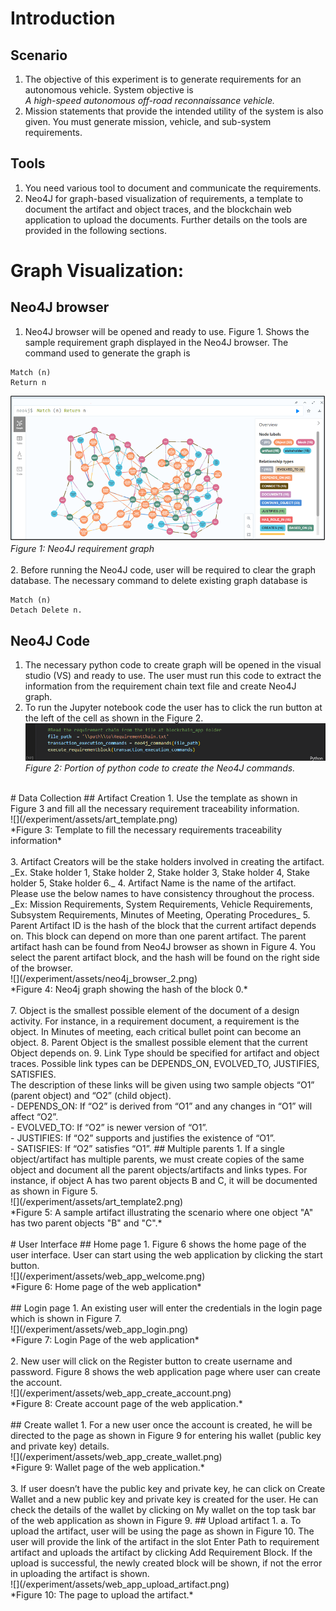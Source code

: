# Introduction
## Scenario
1. The objective of this experiment is to generate requirements for an autonomous vehicle. System objective is <br>
   _A high-speed autonomous off-road reconnaissance vehicle._
3. Mission statements that provide the intended utility of the system is also given. You must generate mission, vehicle, and sub-system requirements.

## Tools
1. You need various tool to document and communicate the requirements.
2. Neo4J for graph-based visualization of requirements, a template to document the artifact and object traces, and the blockchain web application to upload the documents. Further details on the tools are provided in the following sections.

# Graph Visualization:   
## Neo4J browser
1. Neo4J browser will be opened and ready to use. Figure 1. Shows the sample requirement graph displayed in the Neo4J browser. The command used to generate the graph is
```
Match (n)
Return n
```
![](/experiment/assets/neo4j_browser.png) <br>
*Figure 1: Neo4J requirement graph* <br>
<br>
2. Before running the Neo4J code, user will be required to clear the graph database. The necessary command to delete existing graph database is
```
Match (n) 
Detach Delete n.
```
## Neo4J Code
1. The necessary python code to create graph will be opened in the visual studio (VS) and ready to use. The user must run this code to extract the information from the requirement chain text file and create Neo4J graph.
2. To run the Jupyter notebook code the user has to click the run button at the left of the cell as shown in the Figure 2. <br>
![](/experiment/assets/neo4j_code_snippet.png) <br>
*Figure 2: Portion of python code to create the Neo4J commands.* <br>
<br>
# Data Collection
## Artifact Creation
1. Use the template as shown in Figure 3 and fill all the necessary requirement traceability information. <br>
![](/experiment/assets/art_template.png) <br>
*Figure 3: Template to fill the necessary requirements traceability information* <br>
<br>
3. Artifact Creators will be the stake holders involved in creating the artifact. <br>
   _Ex. Stake holder 1, Stake holder 2, Stake holder 3, Stake holder 4, Stake holder 5, Stake holder 6._
4. Artifact Name is the name of the artifact. Please use the below names to have consistency throughout the process. <br>
  _Ex: Mission Requirements, System Requirements, Vehicle Requirements, Subsystem Requirements, Minutes of Meeting, Operating Procedures_
5. Parent Artifact ID is the hash of the block that the current artifact depends on. This block can depend on more than one parent artifact. The parent artifact hash can be found from Neo4J browser as shown in Figure 4. You select the parent artifact block, and the hash will be found on the right side of the browser. <br>
![](/experiment/assets/neo4j_browser_2.png) <br>
*Figure 4: Neo4j graph showing the hash of the block 0.* <br>
<br>
7. Object is the smallest possible element of the document of a design activity. For instance, in a requirement document, a requirement is the object. In Minutes of meeting, each critical bullet point can become an object.
8. Parent Object is the smallest possible element that the current Object depends on.
9. Link Type should be specified for artifact and object traces. Possible link types can be DEPENDS_ON, EVOLVED_TO, JUSTIFIES, SATISFIES. <br>
  The description of these links will be given using two sample objects “O1” (parent object) and “O2” (child object). <br>
  - DEPENDS_ON: If “O2” is derived from “O1” and any changes in “O1” will affect “O2”. <br>
  - EVOLVED_TO: If “O2” is newer version of “O1”. <br>
  - JUSTIFIES: If “O2” supports and justifies the existence of “O1”. <br>
  - SATISFIES: If “O2” satisfies “O1”. 
## Multiple parents
1. If a single object/artifact has multiple parents, we must create copies of the same object and document all the parent objects/artifacts and links types.   For instance, if object A has two parent objects B and C, it will be documented as shown in Figure 5. <br>
![](/experiment/assets/art_template2.png) <br>
*Figure 5: A sample artifact illustrating the scenario where one object "A" has two parent objects "B" and "C".* <br>
<br>
# User Interface
## Home page
1. Figure 6 shows the home page of the user interface. User can start using the web application by clicking the start button. <br>
![](/experiment/assets/web_app_welcome.png) <br>
*Figure 6: Home page of the web application* <br>
<br>
## Login page
1. An existing user will enter the credentials in the login page which is shown in Figure 7. <br>
![](/experiment/assets/web_app_login.png) <br>
*Figure 7: Login Page of the web application* <br>
<br>
2. New user will click on the Register button to create username and password. Figure 8 shows the web application page where user can create the account. <br>
![](/experiment/assets/web_app_create_account.png) <br>
*Figure 8: Create account page of the web application.* <br>
<br>
## Create wallet
1. For a new user once the account is created, he will be directed to the page as shown in Figure 9 for entering his wallet (public key and private key) details. <br>
![](/experiment/assets/web_app_create_wallet.png) <br>
*Figure 9: Wallet page of the web application.* <br>
<br>
3. If user doesn’t have the public key and private key, he can click on Create Wallet and a new public key and private key is created for the user. He can check the details of the wallet by clicking on My wallet on the top task bar of the web application as shown in Figure 9.
## Upload artifact
1. a.	To upload the artifact, user will be using the page as shown in Figure 10. The user will provide the link of the artifact in the slot Enter Path to requirement artifact and uploads the artifact by clicking Add Requirement Block. If the upload is successful, the newly created block will be shown, if not the error in uploading the artifact is shown. <br>
![](/experiment/assets/web_app_upload_artifact.png) <br>
*Figure 10: The page to upload the artifact.* <br>
<br>

